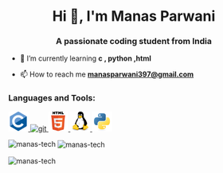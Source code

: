 <h1 align="center">Hi 👋, I'm Manas Parwani</h1>
<h3 align="center">A passionate coding student from India</h3>

- 🌱 I’m currently learning **c , python ,html**

- 📫 How to reach me **manasparwani397@gmail.com**



<h3 align="left">Languages and Tools:</h3>
<p align="left"> <a href="https://www.cprogramming.com/" target="_blank" rel="noreferrer"> <img src="https://raw.githubusercontent.com/devicons/devicon/master/icons/c/c-original.svg" alt="c" width="40" height="40"/> </a> <a href="https://git-scm.com/" target="_blank" rel="noreferrer"> <img src="https://www.vectorlogo.zone/logos/git-scm/git-scm-icon.svg" alt="git" width="40" height="40"/> </a> <a href="https://www.w3.org/html/" target="_blank" rel="noreferrer"> <img src="https://raw.githubusercontent.com/devicons/devicon/master/icons/html5/html5-original-wordmark.svg" alt="html5" width="40" height="40"/> </a> <a href="https://www.linux.org/" target="_blank" rel="noreferrer"> <img src="https://raw.githubusercontent.com/devicons/devicon/master/icons/linux/linux-original.svg" alt="linux" width="40" height="40"/> </a> <a href="https://www.python.org" target="_blank" rel="noreferrer"> <img src="https://raw.githubusercontent.com/devicons/devicon/master/icons/python/python-original.svg" alt="python" width="40" height="40"/> </a> </p>

<p><img align="left" src="https://github-readme-stats.vercel.app/api/top-langs?username=manas-tech&show_icons=true&locale=en&layout=compact" alt="manas-tech" /></p>

<p>&nbsp;<img align="center" src="https://github-readme-stats.vercel.app/api?username=manas-tech&show_icons=true&locale=en" alt="manas-tech" /></p>

<p><img align="center" src="https://github-readme-streak-stats.herokuapp.com/?user=manas-tech&" alt="manas-tech" /></p>
